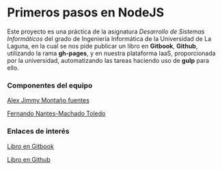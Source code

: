 # Primeros pasos en NodeJS
Este proyecto es una práctica de la asignatura _Desarrollo de Sistemas Informáticos_ del grado de Ingeniería Informática de la Universidad de La Laguna, en la cual se nos pide publicar un libro en **Gitbook**, **Github**, utilizando la rama **gh-pages**, y en nuestra plataforma IaaS, proporcionada por la universidad, automatizando las tareas haciendo uso de **gulp** para ello.

### Componentes del equipo
[Alex Jimmy Montaño fuentes](https://didream.github.io)

[Fernando Nantes-Machado Toledo](https://alu100897975.github.io)

### Enlaces de interés
[Libro en Gitbook](https://didream.gitbooks.io/primeros-pasos-en-nodejs-fernando-jimmy/content)

[Libro en Github](https://ull-esit-dsi-1617.github.io/primeros-pasos-en-nodejs-fernando-jimmy/)
